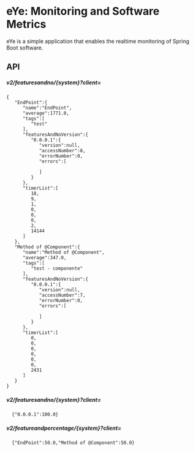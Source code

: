 # eYe: Monitoring and Software Metrics

eYe is a simple application that enables the realtime monitoring of Spring Boot software.

## API

##### v2/featuresandno/{system}?client=


``` 
{  
   "EndPoint":{  
      "name":"EndPoint",
      "average":1771.0,
      "tags":[  
         "test"
      ],
      "featuresAndNoVersion":{  
         "0.0.0.1":{  
            "version":null,
            "accessNumber":8,
            "errorNumber":0,
            "errors":[  

            ]
         }
      },
      "timerList":[  
         18,
         9,
         1,
         0,
         0,
         0,
         2,
         14144
      ]
   },
   "Method of @Component":{  
      "name":"Method of @Component",
      "average":347.0,
      "tags":[  
         "test - componente"
      ],
      "featuresAndNoVersion":{  
         "0.0.0.1":{  
            "version":null,
            "accessNumber":7,
            "errorNumber":0,
            "errors":[  

            ]
         }
      },
      "timerList":[  
         0,
         0,
         0,
         0,
         0,
         0,
         2431
      ]
   }
}
 ```
 
##### v2/featuresandno/{system}?client=
``` 
  {"0.0.0.1":100.0}
``` 

##### v2/featureandpercentage/{system}?client=
``` 
  {"EndPoint":50.0,"Method of @Component":50.0}
``` 

